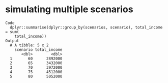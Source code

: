 # simulating multiple scenarios

    Code
      dplyr::summarise(dplyr::group_by(scenarios, scenario), total_income = sum(
        total_income))
    Output
      # A tibble: 5 x 2
        scenario total_income
           <dbl>        <dbl>
      1       60      2892000
      2       65      3432000
      3       70      3972000
      4       75      4512000
      5       80      5052000

